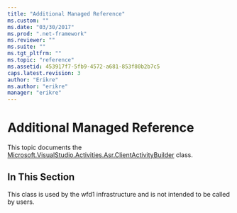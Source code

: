 ```yaml
---
title: "Additional Managed Reference"
ms.custom: ""
ms.date: "03/30/2017"
ms.prod: ".net-framework"
ms.reviewer: ""
ms.suite: ""
ms.tgt_pltfrm: ""
ms.topic: "reference"
ms.assetid: 453917f7-5fb9-4572-a681-853f80b2b7c5
caps.latest.revision: 3
author: "Erikre"
ms.author: "erikre"
manager: "erikre"
---
```

# Additional Managed Reference
This topic documents the [Microsoft.VisualStudio.Activities.Asr.ClientActivityBuilder](../../../../../docs/framework/configure-apps/file-schema/windows-workflow-foundation/microsoft-visualstudio-activities-asr-clientactivitybuilder.md) class.  
  
## In This Section  
 This class is used by the wfd1 infrastructure and is not intended to be called by users.
